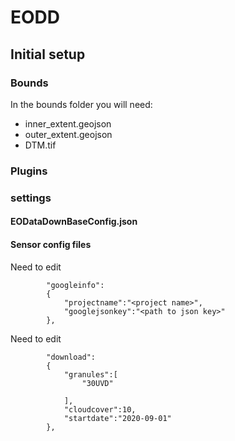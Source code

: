 # EODD

## Initial setup

### Bounds

In the bounds folder you will need:

- inner_extent.geojson
- outer_extent.geojson
- DTM.tif

### Plugins

### settings

#### EODataDownBaseConfig.json


#### Sensor config files

Need to edit 

```
        "googleinfo":
        {
            "projectname":"<project name>",
            "googlejsonkey":"<path to json key>"
        },
```

Need to edit

```
        "download":
        {
            "granules":[
                "30UVD"

            ],
            "cloudcover":10,
            "startdate":"2020-09-01"
        },
```